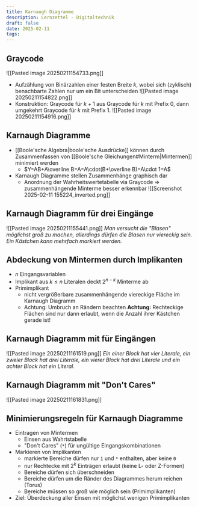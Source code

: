 ```yaml
---
title: Karnaugh Diagramme
description: Lernzettel - Digitaltechnik
draft: false
date: 2025-02-11
tags:
---
```

## Graycode
![[Pasted image 20250211154733.png]]
- Aufzählung von Binärzahlen einer festen Breite $k$, wobei sich (zyklisch) benachbarte Zahlen nur um ein Bit unterscheiden
![[Pasted image 20250211154822.png]]
- Konstruktion: Graycode für $k+1$ aus Graycode für $k$ mit Prefix $0$, dann umgekehrt Graycode für $k$ mit Prefix $1$.
![[Pasted image 20250211154916.png]]
## Karnaugh Diagramme
- [[Boole'sche Algebra|boole'sche Ausdrücke]] können durch Zusammenfassen von [[Boole'sche Gleichungen#Minterm|Mintermen]] minimiert werden
	- $Y=AB+A\overline B=A=A\cdot(B+\overline B)=A\cdot 1=A$
- Karnaugh Diagramme stellen Zusammenhänge graphisch dar
	- Anordnung der Wahrheitswertetabelle via Graycode
		$\Rightarrow$ zusammenhängende Minterme besser erkennbar
![[Screenshot 2025-02-11 155224_inverted.png]]
## Karnaugh Diagramm für drei Eingänge
![[Pasted image 20250211155441.png]]
*Man versucht die "Blasen" möglichst groß zu machen, allerdings dürfen die Blasen nur viereckig sein. Ein Kästchen kann mehrfach markiert werden.*
## Abdeckung von Mintermen durch Implikanten
- $n$ Eingangsvariablen
- Implikant aus $k\le n$ Literalen deckt $2^{n-k}$ Minterme ab
- Primimplikant
	- nicht vergrößerbare zusammenhängende viereckige Fläche im Karnaugh Diagramm
	- Achtung: Umbruch an Rändern beachten
**Achtung:**  Rechteckige Flächen sind nur dann erlaubt, wenn die Anzahl ihrer Kästchen gerade ist!
## Karnaugh Diagramm mit für Eingängen
![[Pasted image 20250211161519.png]]
*Ein einer Block hat vier Literale, ein zweier Block hat drei Literale, ein vierer Block hat drei Literale und ein achter Block hat ein Literal.*
## Karnaugh Diagramm mit "Don't Cares"
![[Pasted image 20250211161831.png]]
## Minimierungsregeln für Karnaugh Diagramme
- Eintragen von Mintermen
	- Einsen aus Wahrtstabelle
	- "Don't Cares" (`*`) für ungültige Eingangskombinationen
- Markieren von Implikanten
	- markierte Bereiche dürfen nur `1` und `*` enthalten, aber keine `0`
	- nur Rechtecke mit $2^k$ Einträgen erlaubt (keine L- oder Z-Formen)
	- Bereiche dürfen sich überschneiden
	- Bereiche dürfen um die Ränder des Diagrammes herum reichen (Torus)
	- Bereiche müssen so groß wie möglich sein (Primimplikanten)
- Ziel: Überdeckung aller Einsen mit möglichst wenigen Primimplikanten